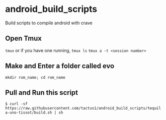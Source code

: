 # android_build_scripts
Build scripts to compile android with crave

## Open Tmux

```tmux```
or if you have one running,
```tmux ls```
```tmux a -t <session number>```

## Make and Enter a folder called evo
```mkdir rom_name; cd rom_name```

## Pull and Run this script
```$ curl -sf https://raw.githubusercontent.com/tactus1/android_build_scripts/tequila-uno-tissot/build.sh | sh```
